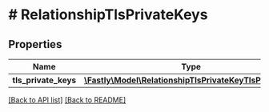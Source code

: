 # # RelationshipTlsPrivateKeys

## Properties

Name | Type | Description | Notes
------------ | ------------- | ------------- | -------------
**tls_private_keys** | [**\Fastly\Model\RelationshipTlsPrivateKeyTlsPrivateKey**](RelationshipTlsPrivateKeyTlsPrivateKey.md) |  | [optional] 


[[Back to API list]](../../README.md#endpoints) [[Back to README]](../../README.md)
